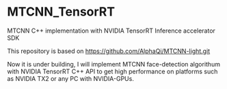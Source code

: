 # MTCNN_TensorRT
MTCNN C++ implementation with NVIDIA TensorRT Inference accelerator SDK

This repository is based on https://github.com/AlphaQi/MTCNN-light.git

Now it is under building, I will implement MTCNN face-detection algorithum with NVIDIA TensorRT C++ API to get high performance on platforms such as NVIDIA TX2 or any PC with NVIDIA-GPUs. 
